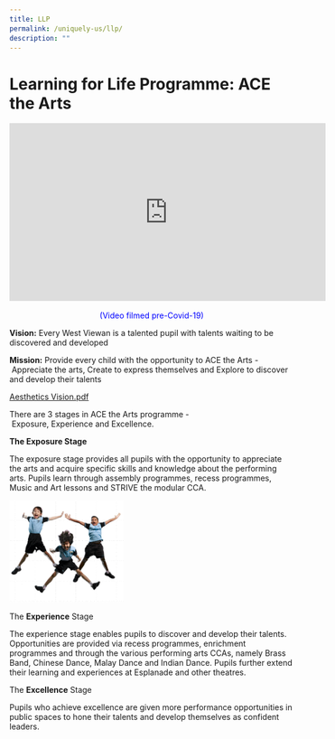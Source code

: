 ```yaml
---
title: LLP
permalink: /uniquely-us/llp/
description: ""
---
```

Learning for Life Programme: ACE the Arts
=========================================

<iframe width="560" height="315" src="https://www.youtube.com/embed/XCbcwgau62I" title="YouTube video player" frameborder="0" allow="accelerometer; autoplay; clipboard-write; encrypted-media; gyroscope; picture-in-picture" allowfullscreen></iframe>

<p style="color:blue" align="center">(Video filmed pre-Covid-19)</p>

**Vision:** Every West Viewan is a talented pupil with talents waiting to be discovered and developed

  

**Mission:** Provide every child with the opportunity to ACE the Arts - Appreciate the arts, Create to express themselves and Explore to discover and develop their talents

[Aesthetics Vision.pdf](/files/Aesthetics%20Vision.pdf)
  

There are 3 stages in ACE the Arts programme - Exposure, Experience and Excellence.

  

  

**The Exposure Stage**

  

The exposure stage provides all pupils with the opportunity to appreciate the arts and acquire specific skills and knowledge about the performing arts. Pupils learn through assembly programmes, recess programmes, Music and Art lessons and STRIVE the modular CCA.

<img src="/images/LLP-Experience-Excellence.png"  
style="width:40%">

The **Experience** Stage

  

The experience stage enables pupils to discover and develop their talents. Opportunities are provided via recess programmes, enrichment programmes and through the various performing arts CCAs, namely Brass Band, Chinese Dance, Malay Dance and Indian Dance. Pupils further extend their learning and experiences at Esplanade and other theatres.

  

  

The **Excellence** Stage

  

Pupils who achieve excellence are given more performance opportunities in public spaces to hone their talents and develop themselves as confident leaders.